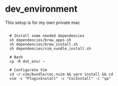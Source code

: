 # dev_environment


This setup is for my own private mac

```shell

  # Install some needed dependencies
  sh dependencies/brew_apps.sh
  sh dependencies/brew_install.sh
  sh dependencies/vim_vundle_install.sh

  # Bash
  cp -R dot_env/ ~

  # Configurate Vim
  cd ~/.vim/bundle/coc.nvim && yarn install && cd
  vim -c "PluginInstall" -c "CocInstall" -c "qa"

```
